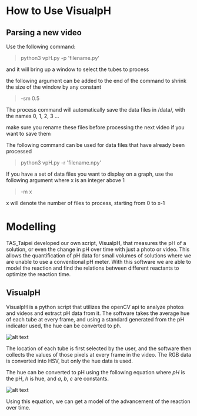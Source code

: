 
# How to Use VisualpH

## Parsing a new video

Use the following command:

> python3 vpH.py -p 'filename.py'

and it will bring up a window to select the tubes to process

the following argument can be added to the end of the command to shrink the size of the window by any constant

> -sm 0.5

The process command will automatically save the data files in /data/, with the names 0, 1, 2, 3 ...

make sure you rename these files before processing the next video if you want to save them

The following command can be used for data files that have already been processed

> python3 vpH.py -r 'filename.npy'

If you have a set of data files you want to display on a graph, use the following argument
where x is an integer above 1

> -m x

x will denote the number of files to process, starting from 0 to x-1


# Modelling
TAS_Taipei developed our own script, VisualpH, that measures the pH of a solution, or even the change in pH over time with just a photo or video. This allows the quantification of pH data for small volumes of solutions where we are unable to use a conventional pH meter. With this software we are able to model the reaction and find the relations between different reactants to optimize the reaction time.

## VisualpH

VisualpH is a python script that utilizes the openCV api to analyze photos and videos and extract pH data from it. The software takes the average hue of each tube at every frame, and using a standard generated from the pH indicator used, the hue can be converted to ph. 

![alt text](assets/Annotation.png)

The location of each tube is first selected by the user, and the software then collects the values of those pixels at every frame in the video. The RGB data is converted into HSV, but only the hue data is used. 

The hue can be converted to pH using the following equation where *pH* is the pH, *h* is hue, and *a*, *b*, *c* are constants. 

![alt text](assets/equation.png)

Using this equation, we can get a model of the advancement of the reaction over time. 
